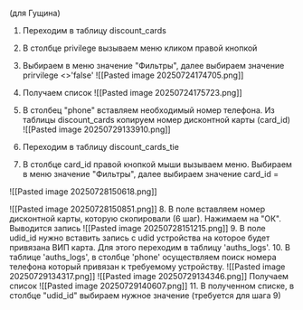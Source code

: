 (для Гущина)
1. Переходим в таблицу discount_cards
2. В столбце privilege вызываем меню кликом правой кнопкой
3. Выбираем в меню значение "Фильтры", далее выбираем значение prirvilege <>'false'
![[Pasted image 20250724174705.png]]

4. Получаем список
![[Pasted image 20250724175723.png]]
5. В столбец "phone" вставляем необходимый номер телефона. Из таблицы discount_cards копируем номер дисконтной карты (card_id)
![[Pasted image 20250729133910.png]]

 6. Переходим в таблицу discount_cards_tie
 7. В столбце card_id правой кнопкой мыши вызываем меню. 
     Выбираем в меню значение "Фильтры", далее выбираем значение card_id =
 
 ![[Pasted image 20250728150618.png]]
 
 
 ![[Pasted image 20250728150851.png]]
8. В поле вставляем номер дисконтной карты, которую скопировали (6 шаг). Нажимаем на "ОК". Выводится запись
![[Pasted image 20250728151215.png]]
 9. В поле udid_id нужно вставить запись с udid устройства на которое будет привязана ВИП карта. Для этого переходим в таблицу 'auths_logs'.
 10. В таблице  'auths_logs', в столбце 'phone' осуществляем поиск номера телефона который привязан к требуемому устройству.
 ![[Pasted image 20250729134317.png]]
 ![[Pasted image 20250729134346.png]]
Получаем список
![[Pasted image 20250729140607.png]]
11. В полученном списке, в столбце "udid_id" выбираем нужное значение (требуется для шага 9)